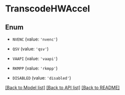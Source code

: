 # TranscodeHWAccel


## Enum

* `NVENC` (value: `'nvenc'`)

* `QSV` (value: `'qsv'`)

* `VAAPI` (value: `'vaapi'`)

* `RKMPP` (value: `'rkmpp'`)

* `DISABLED` (value: `'disabled'`)

[[Back to Model list]](../README.md#documentation-for-models) [[Back to API list]](../README.md#documentation-for-api-endpoints) [[Back to README]](../README.md)


